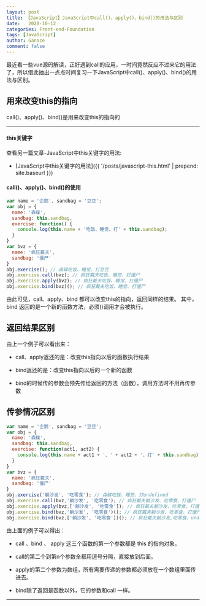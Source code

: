 ```yaml
---
layout: post
title: 【JavaScript】JavaScript中call()、apply()、bind()的用法与区别
date:   2020-10-12
categories: Front-end-Foundation
tags: [JavaScript]
author: Ganace
comment: false
---
```


最近看一些vue源码解读，正好遇到call的应用，一时间竟然反应不过来它的用法了，所以借此抽出一点点时间复习一下JavaScript中call()、apply()、bind()的用法与区别。


## 用来改变this的指向

call()、apply()、bind()是用来改变this的指向的

---

#### this关键字

查看另一篇文章-JavaScript中this关键字的用法:

- [JavaScript中this关键字的用法]({{ '/posts/javascript-this.html' | prepend: site.baseurl }})

#### call()、apply()、bind()的使用

```javascript
var name = '企鹅', sandbag = '豆豆';
var obj = {
  name: '森碟',
  sandbag: this.sandbag,
  exercise: function() {
    console.log(this.name + '吃饭、睡觉、打' + this.sandbag);
  }
}
var bvz = {
  name: '疯狂戴夫',
  sandbag: '僵尸'
}
obj.exercise(); // 森碟吃饭、睡觉、打豆豆
obj.exercise.call(bvz); // 疯狂戴夫吃饭、睡觉、打僵尸
obj.exercise.apply(bvz); // 疯狂戴夫吃饭、睡觉、打僵尸
obj.exercise.bind(bvz)(); // 疯狂戴夫吃饭、睡觉、打僵尸
```
由此可见，call、apply、bind 都可以改变this的指向，返回同样的结果。
其中，bind 返回的是一个新的函数方法，必须()调用才会被执行。

## 返回结果区别

由上一个例子可以看出来：

- call、apply返还的是：改变this指向以后的函数执行结果

- bind返还的是：改变this指向以后的一个新的函数

- bind的时候传的参数会预先传给返回的方法（函数），调用方法时不用再传参数

## 传参情况区别

```javascript
var name = '企鹅', sandbag = '豆豆';
var obj = {
  name: '森碟',
  sandbag: this.sandbag,
  exercise: function(act1, act2) {
    console.log(this.name + act1 + '、' + act2 + '、打' + this.sandbag);
  }
}
var bvz = {
  name: '疯狂戴夫',
  sandbag: '僵尸'
}
obj.exercise('躺沙发', '吃零食'); // 森碟吃饭、睡觉、打undefined
obj.exercise.call(bvz,'躺沙发', '吃零食'); // 疯狂戴夫躺沙发、吃零食、打僵尸
obj.exercise.apply(bvz,['躺沙发', '吃零食']); // 疯狂戴夫躺沙发、吃零食、打僵尸
obj.exercise.bind(bvz,'躺沙发', '吃零食')(); // 疯狂戴夫躺沙发、吃零食、打僵尸
obj.exercise.bind(bvz,['躺沙发', '吃零食'])(); // 疯狂戴夫躺沙发,吃零食、undefined、打僵尸
```
由上面的例子可以得出：

- call 、bind 、 apply 这三个函数的第一个参数都是 this 的指向对象。

- call的第二个到第n个参数全都用逗号分隔，直接放到后面。

- apply的第二个参数为数组，所有需要传递的参数都必须放在一个数组里面传进去。

- bind除了返回是函数以外，它的参数和call 一样。

---
